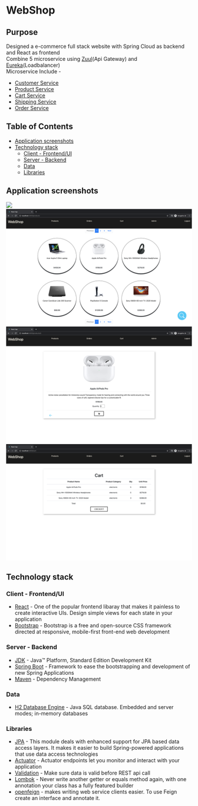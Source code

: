 # WebShop
## Purpose
Designed a e-commerce full stack website with Spring Cloud as backend and React as frontend \
Combine 5 microservice using [Zuul](server/apigateway)(Api Gateway) and [Eureka](https://github.com/spring-cloud/spring-cloud-netflix)(Loadbalancer) \
Microservice Include - 
  * [Customer Service](server/customer_service)
  * [Product Service](server/product_service)
  * [Cart Service](server/cart_service)
  * [Shipping Service](server/shipping_service)
  * [Order Service](server/order_service)

## Table of Contents
- [Application screenshots](#application-screenshots)
- [Technology stack](#technology-stack)
  * [Client - Frontend/UI](#client---frontend-ui)
  * [Server - Backend](#server---backend)
  * [Data](#data)
  * [Libraries](#libraries)

## Application screenshots
<img src="resources\LandingPage.png"/>
<img src="resources\ProductPage.png"/>
<img src="resources\ProductItemPage.png"/>
<img src="resources\CartPage.png"/>

## Technology stack

### Client - Frontend/UI
* [React](https://reactjs.org/) - One of the popular frontend libaray that makes it painless to create interactive UIs. Design simple views for each state in your application
* [Bootstrap](https://react-bootstrap.github.io/) - Bootstrap is a free and open-source CSS framework directed at responsive, mobile-first front-end web development


### Server - Backend

* 	[JDK](http://www.oracle.com/technetwork/java/javase/downloads/jdk8-downloads-2133151.html) - Java™ Platform, Standard Edition Development Kit
* 	[Spring Boot](https://spring.io/projects/spring-boot) - Framework to ease the bootstrapping and development of new Spring Applications
* 	[Maven](https://maven.apache.org/) - Dependency Management

### Data
* 	[H2 Database Engine](https://www.h2database.com/html/main.html) - Java SQL database. Embedded and server modes; in-memory databases

### Libraries
* [JPA](https://spring.io/projects/spring-data-jpa) - This module deals with enhanced support for JPA based data access layers. It makes it easier to build Spring-powered applications that use data access technologies
* [Actuator](https://docs.spring.io/spring-boot/docs/current/reference/html/production-ready-features.html) - Actuator endpoints let you monitor and interact with your application
* [Validation](https://github.com/spring-projects/spring-boot) - Make sure data is valid before REST api call
* [Lombok](https://projectlombok.org/) - Never write another getter or equals method again, with one annotation your class has a fully featured builder
* [openfeign](https://spring.io/projects/spring-cloud-openfeign) - makes writing web service clients easier. To use Feign create an interface and annotate it.
